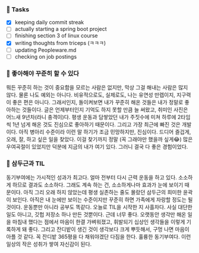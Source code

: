 ### :scroll: Tasks
  - [x] keeping daily commit streak
  - [ ] actually starting a spring boot project
  - [ ] finishing section 3 of linux course
  - [x] writing thoughts from triceps (ㅋㅋㅋ)
  - [ ] updating Peopleware.md
  - [ ] checking on job postings

### :blue_heart: 좋아해야 꾸준히 할 수 있다
뭐든 꾸준히 하는 것이 중요함을 모르는 사람은 없지만, 막상 그걸 해내는 사람은 많지 않다. 물론 나도 예외는 아니다. 비유적으로도, 실제로도, 나는 유연성 만렙이지, 지구력이 좋은 편은 아니다. 그래서인지, 돌이켜보면 내가 꾸준히 해온 것들은 내가 정말로 좋아하는 것들이다. 글은 언제부터인지 기억도 하지 못할 만큼 늘 써왔고, 취미인 사진은 어느새 9년차(라니 충격이)다. 평생 운동과 담쌓았던 내가 주짓수에 미쳐 하루에 2타임씩 1년 넘게 해온 것도 진심으로 좋아하기 때문이다. 그리고 가장 최근에 빠진 것은 개발이다. 아직 병아리 수준이라 이런 말 하기가 조금 민망하지만, 진심이다. 드디어 즐겁게, 오래, 잘, 하고 싶은 일을 찾았다. 이걸 찾기까지 정말 (꼭 그래야만 했을까 싶게:joy:) 많은 우여곡절이 있었지만 덕분에 지금의 내가 여기 있다. 그러니 결국 다 좋은 경험이었다. <br/>

### :muscle: 삼두근과 TIL
동기부여에는 가시적인 성과가 최고다. 얼마 전부터 다시 근력 운동을 하고 있다. 소소하게 하므로 결과도 소소하다. 그래도 계속 하는 건, 소소하게나마 효과가 눈에 보이기 때문이다. 아직 그리 오래 하지 않았는데 평생 실존하는 줄도 몰랐던 삼두근의 희미한 윤곽이 보인다. 아직은 내 눈에만 보이는 수준이지만 꾸준히 하면 가족에게 자랑할 정도는 될 것이다. 운동뿐만 아니라 공부도 똑같다. 오늘로 TIL을 시작한 지 사흘차다. 사실 대단한 일도 아니고, 깃헙 저장소 하나 만든 것뿐이다. 근데 너무 좋다. 오랫동안 생각만 해온 일을 마침내 했다는 점에서 마음이 한결 가벼워졌고, 휘발되기 십상인 생각들을 이렇게 기록하게 돼 좋다. 그리고 잔디밭이 생긴 것이 생각보다 크게 뿌듯해서, 구멍 나면 마음이 아플 것 같다. 꼭 잔디밭 365평을 다 채워야겠단 다짐을 한다. 훌륭한 동기부여다. 이런 일상의 작은 성취가 쌓여 자신감이 된다.    


